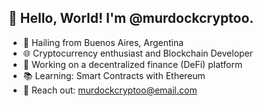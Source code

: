 ## 👋 Hello, World! I'm @murdockcryptoo.

- 📍 Hailing from Buenos Aires, Argentina
- 🌐 Cryptocurrency enthusiast and Blockchain Developer
- 🔐 Working on a decentralized finance (DeFi) platform
- 📚 Learning: Smart Contracts with Ethereum
- 📧 Reach out: murdockcryptoo@email.com
